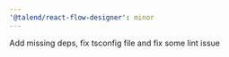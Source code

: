 ```yaml
---
'@talend/react-flow-designer': minor
---
```


Add missing deps, fix tsconfig file and fix some lint issue
